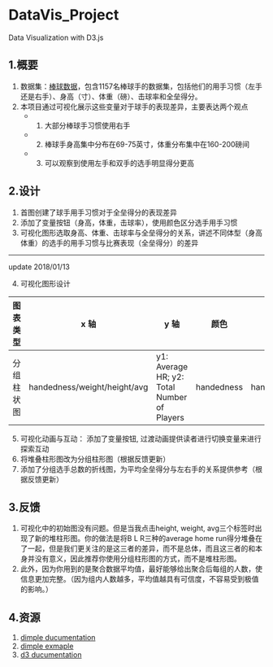 # DataVis_Project
Data Visualization with D3.js

## 1.概要

1. 数据集：[棒球数据](https://s3.amazonaws.com/udacity-hosted-downloads/ud507/baseball_data.csv)，包含1157名棒球手的数据集，包括他们的用手习惯（左手还是右手）、身高（寸）、体重（磅）、击球率和全垒得分。
2. 本项目通过可视化展示这些变量对于球手的表现差异，主要表达两个观点
	* 1. 大部分棒球手习惯使用右手
	* 2. 棒球手身高集中分布在69-75英寸，体重分布集中在160-200磅间
	* 3. 可以观察到使用左手和双手的选手明显得分更高



## 2.设计

1. 首图创建了球手用手习惯对于全垒得分的表现差异
2. 添加了变量按钮（身高，体重，击球率），使用颜色区分选手用手习惯
3. 可视化图形选取身高、体重、击球率与全垒得分的关系，讲述不同体型（身高体重）的选手的用手习惯与比赛表现（全垒得分）的差异

*** 
update 2018/01/13

4. 可视化图形设计

图表类型 | x 轴 | y 轴 | 颜色 | 图例
--- | --- | --- | --- | ---
分组柱状图 | handedness/weight/height/avg | y1: Average HR; y2: Total Number of Players | handedness | handedness

5. 可视化动画与互动： 添加了变量按钮, 过渡动画提供读者进行切换变量来进行探索互动
6. 将堆叠柱形图改为分组柱形图（根据反馈更新）
7. 添加了分组选手总数的折线图，为平均全垒得分与左右手的关系提供参考（根据反馈更新）


## 3.反馈
1. 可视化中的初始图没有问题。但是当我点击height, weight, avg三个标签时出现了新的堆柱形图。你的做法是将B L R三种的average home run得分堆叠在了一起，但是我们更关注的是这三者的差异，而不是总体，而且这三者的和本身并没有意义，因此推荐你使用分组柱形图的方式，而不是堆柱形图。
2. 此外，因为你用到的是聚合数据平均值，最好能够给出聚合后每组的人数，使信息更加完整。（因为组内人数越多，平均值越具有可信度，不容易受到极值的影响。）

## 4.资源

1. [dimple ducumentation](https://github.com/PMSI-AlignAlytics/dimple)
2. [dimple exmaple](http://dimplejs.org/examples_index.html)
3. [d3 ducumentation](https://github.com/d3/d3/blob/master/API.md)
